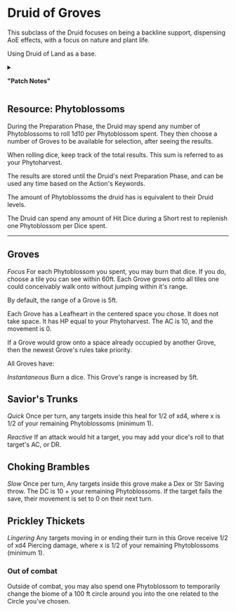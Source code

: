 # Druid of Groves

This subclass of the Druid focuses on being a backline support, dispensing AoE effects, with a focus on nature and plant life.

Using Druid of Land as a base.

<details> 
<ul>
<li>
add: Phytoblossoms (Level 1)
</li> 

</ul>

<summary>

<b>"Patch Notes"</b>

</summary>
</details>

## Resource: Phytoblossoms

During the Preparation Phase, the Druid may spend any number of Phytoblossoms to roll 1d10 per Phytoblossom spent. They then choose a number of Groves to be available for selection, after seeing the results.

When rolling dice, keep track of the total results. This sum is referred to as your Phytoharvest.

The results are stored until the Druid's next Preparation Phase, and can be used any time based on the Action's Keywords.

The amount of Phytoblossoms the druid has is equivalent to their Druid levels. 

The Druid can spend any amount of Hit Dice during a Short rest to replenish one Phytoblossom per Dice spent.

***


## Groves

_Focus_ For each Phytoblossom you spent, you may burn that dice. If you do, choose a tile you can see within 60ft. Each Grove grows onto all tiles one could conceivably walk onto without jumping within it's range. 

By default, the range of a Grove is 5ft.

Each Grove has a Leafheart in the centered space you chose. It does not take space. It has HP equal to your Phytoharvest. The AC is 10, and the movement is 0.

If a Grove would grow onto a space already occupied by another Grove, then the newest Grove's rules take priority.

All Groves have:

_Instantaneous_ Burn a dice. This Grove's range is increased by 5ft.

## Savior's Trunks

_Quick_ Once per turn, any targets inside this heal for 1/2 of xd4, where x is 1/2 of your remaining Phytoblossoms (minimum 1).

_Reactive_ If an attack would hit a target, you may add your dice's roll to that target's AC, or DR.

## Choking Brambles

_Slow_ Once per turn, Any targets inside this grove make a Dex or Str Saving throw. The DC is 10 + your remaining Phytoblossoms. If the target fails the save, their movement is set to 0 on their next turn.

## Prickley Thickets

_Lingering_ Any targets moving in or ending their turn in this Grove receive 1/2 of xd4 Piercing damage, where x is 1/2 of your remaining Phytoblossoms (minimum 1).

### Out of combat

Outside of combat, you may also spend one Phytoblossom to temporarily change the biome of a 100 ft circle around you into the one related to the Circle you've chosen.  